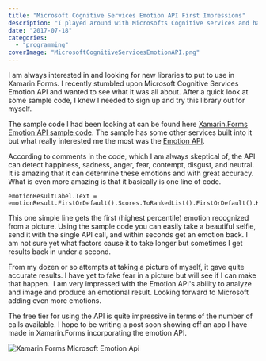 ```yaml
---
title: "Microsoft Cognitive Services Emotion API First Impressions"
description: "I played around with Microsofts Cognitive services and had a lot of fun."
date: "2017-07-18"
categories: 
  - "programming"
coverImage: "MicrosoftCognitiveServicesEmotionAPI.png"
---
```


I am always interested in and looking for new libraries to put to use in Xamarin.Forms. I recently stumbled upon Microsoft Cognitive Services Emotion API and wanted to see what it was all about. After a quick look at some sample code, I knew I needed to sign up and try this library out for myself.

The sample code I had been looking at can be found here [Xamarin.Forms Emotion API sample code](https://developer.xamarin.com/samples/xamarin-forms/WebServices/TodoCognitiveServices/). The sample has some other services built into it but what really interested me the most was the [Emotion API](https://azure.microsoft.com/en-us/services/cognitive-services/emotion/).

According to comments in the code, which I am always skeptical of, the API can detect happiness, sadness, anger, fear, contempt, disgust, and neutral. It is amazing that it can determine these emotions and with great accuracy. What is even more amazing is that it basically is one line of code.

```
emotionResultLabel.Text = emotionResult.FirstOrDefault().Scores.ToRankedList().FirstOrDefault().Key;
```

This one simple line gets the first (highest percentile) emotion recognized from a picture. Using the sample code you can easily take a beautiful selfie, send it with the single API call, and within seconds get an emotion back. I am not sure yet what factors cause it to take longer but sometimes I get results back in under a second.

From my dozen or so attempts at taking a picture of myself, it gave quite accurate results. I have yet to fake fear in a picture but will see if I can make that happen.  I am very impressed with the Emotion API's ability to analyze and image and produce an emotional result. Looking forward to Microsoft adding even more emotions.

The free tier for using the API is quite impressive in terms of the number of calls available. I hope to be writing a post soon showing off an app I have made in Xamarin.Forms incorporating the emotion API.

![Xamarin.Forms Microsoft Emotion Api](/images/forPosts/Screenshot_2017-07-16-16-45-38-576x1024.png)
